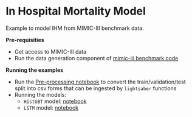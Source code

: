 # In Hospital Mortality Model

Example to model IHM from MIMIC-III benchmark data.

**Pre-requisities**

* Get access to MIMIC-III data
* Run the data generation component of [mimic-iii benchmark code](https://github.com/YerevaNN/mimic3-benchmarks)

**Running the examples**

* Run the [Pre-processing notebook](./PreprocessMimicBenchmark.ipynb) to convert the train/validation/test split into csv forms that can be ingested by `lightsaber` functions
* Running the models:
  * `HistGBT` model: [notebook](./Exp_HistGBT.ipynb)
  * `LSTM` model: [notebook](./Exp_LSTM.ipynb)
